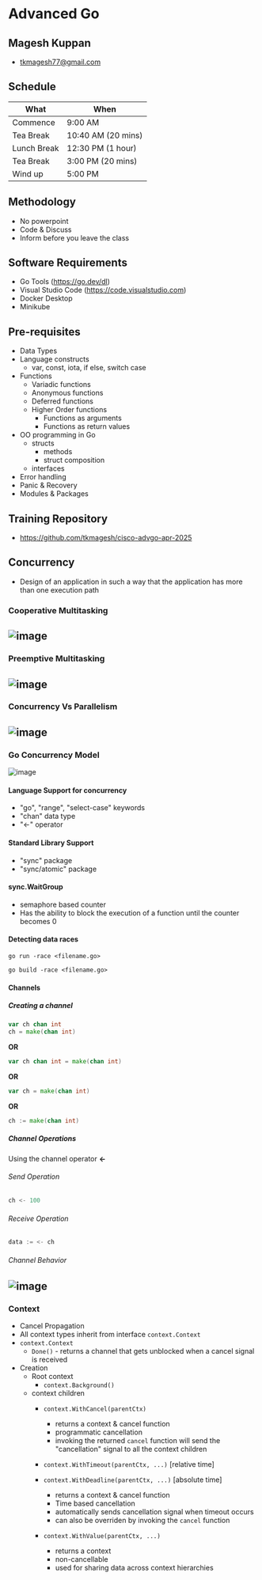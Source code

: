 # Advanced Go

## Magesh Kuppan
- tkmagesh77@gmail.com

## Schedule
| What | When |
| ----- | ---- |
| Commence | 9:00 AM |
| Tea Break | 10:40 AM (20 mins) |
| Lunch Break | 12:30 PM (1 hour) |
| Tea Break | 3:00 PM (20 mins) |
| Wind up | 5:00 PM |

## Methodology
- No powerpoint
- Code & Discuss
- Inform before you leave the class

## Software Requirements
- Go Tools (https://go.dev/dl)
- Visual Studio Code (https://code.visualstudio.com)
- Docker Desktop
- Minikube

## Pre-requisites
- Data Types
- Language constructs
    - var, const, iota, if else, switch case 
- Functions
    - Variadic functions
    - Anonymous functions
    - Deferred functions
    - Higher Order functions
        - Functions as arguments
        - Functions as return values
- OO programming in Go
    - structs
        - methods
        - struct composition
    - interfaces
- Error handling
- Panic & Recovery
- Modules & Packages

## Training Repository
- https://github.com/tkmagesh/cisco-advgo-apr-2025

## Concurrency
- Design of an application in such a way that the application has more than one execution path

### Cooperative Multitasking
![image](./images/cooperative-multitasking.png)
---
### Preemptive Multitasking
![image](./images/preemptive-multitasking.png)
---
### Concurrency Vs Parallelism
![image](./images/concurrency-vs-parallelism.png)
---
### Go Concurrency Model
![image](./images/go-concurrency.png)

#### Language Support for concurrency
- "go", "range", "select-case" keywords
- "chan" data type
- "<-" operator

#### Standard Library Support
- "sync" package
- "sync/atomic" package

#### sync.WaitGroup
- semaphore based counter
- Has the ability to block the execution of a function until the counter becomes 0

#### Detecting data races
```shell
go run -race <filename.go>
```
```shell
go build -race <filename.go>
```

#### Channels
##### Creating a channel
```go
var ch chan int
ch = make(chan int)
```
**OR**
```go
var ch chan int = make(chan int)
```
**OR**
```go
var ch = make(chan int)
```
**OR**
```go
ch := make(chan int)
```

##### Channel Operations
Using the channel operator **<-**
###### Send Operation
```go
ch <- 100
```
###### Receive Operation
```go
data := <- ch
```
###### Channel Behavior
![image](./images/channel-behavior.png)
---

### Context
- Cancel Propagation
- All context types inherit from interface `context.Context`
- `context.Context`
    - `Done()` - returns a channel that gets unblocked when a cancel signal is received
- Creation
    - Root context
        - `context.Background()`
    - context children
        - `context.WithCancel(parentCtx)`
            - returns a context & cancel function
            - programmatic cancellation
            - invoking the returned `cancel` function will send the "cancellation" signal to all the context children

        - `context.WithTimeout(parentCtx, ...)` [relative time]
        - `context.WithDeadline(parentCtx, ...)` [absolute time]
            - returns a context & cancel function
            - Time based cancellation
            - automatically sends cancellation signal when timeout occurs
            - can also be overriden by invoking the `cancel` function

        - `context.WithValue(parentCtx, ...)`
            - returns a context
            - non-cancellable
            - used for sharing data across context hierarchies